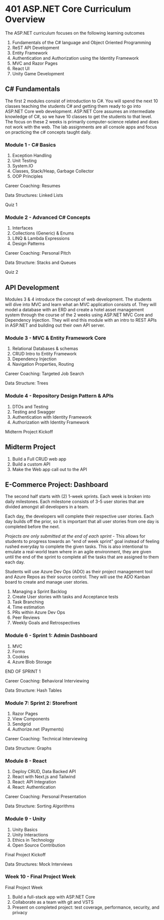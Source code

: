 # 401 ASP.NET Core Curriculum Overview

The ASP.NET curriculum focuses on the following learning outcomes

1. Fundamentals of the C# language and Object Oriented Programming
1. ReST API Development
1. Entity Framework
1. Authentication and Authorization using the Identity Framework
1. MVC and Razor Pages
1. React UI
1. Unity Game Development

## C# Fundamentals

The first 2 modules consist of introduction to C#. You will spend the next 10 classes teaching the students C# and getting them ready to go into ASP.NET Core web development. ASP.NET Core assumes an intermediate knowledge of C#, so we have 10 classes to get the students to that level. The focus on these 2 weeks is primarily computer-science related and does not work with the web. The lab assignments are all console apps and focus on practicing the c# concepts taught daily.

### Module 1 - C# Basics

1. Exception Handling
1. Unit Testing
1. System.IO
1. Classes, Stack/Heap, Garbage Collector
1. OOP Principles

Career Coaching: Resumes

Data Structures: Linked Lists

Quiz 1

### Module 2 - Advanced C# Concepts

1. Interfaces
1. Collections (Generic) & Enums
1. LINQ & Lambda Expressions
1. Design Patterns

Career Coaching: Personal Pitch

Data Structure: Stacks and Queues

Quiz 2

## API Development

Modules 3 & 4 introduce the concept of web development. The students will dive into MVC and learn what an MVC application consists of. They will model a database with an ERD and create a hotel asset management system through the course of the 2 weeks using ASP.NET MVC Core and Dependency Injection. They will end this module with an intro to REST APIs in ASP.NET and building out their own API server.

### Module 3 - MVC & Entity Framework Core

1. Relational Databases & schemas
1. CRUD Intro to Entity Framework
1. Dependency Injection
1. Navigation Properties, Routing

Career Coaching: Targeted Job Search

Data Structure: Trees

### Module 4 - Repository Design Pattern & APIs

1. DTOs and Testing
1. Testing and Swagger
1. Authentication with Identity Framework
1. Authorization with Identity Framework

Midterm Project Kickoff

## Midterm Project

1. Build a Full CRUD web app
1. Build a custom API
1. Make the Web app call out to the API

## E-Commerce Project: Dashboard

The second half starts with (2) 1-week sprints. Each week is broken into daily milestones.  Each milestone consists of 3-5 user stories that are divided amongst all developers
in a team.

Each day, the developers will complete their respective user stories. Each day builds off the prior, so it is important that all user stories from one day is completed before the next.

*Projects are only submitted at the end of each sprint* - This allows for students to progress towards an "end of week sprint" goal instead of feeling rushed everyday to complete the given tasks. This is also intentional to emulate a real-world team where in an agile environment, they are given until the end of the sprint to complete all the tasks that are assigned to them each day.

Students will use Azure Dev Ops (ADO) as their project management tool and Azure Repos as their source control. They will use the ADO Kanban board to create and manage user stories.

1. Managing a Sprint Backlog
1. Create User stories with tasks and Acceptance tests
1. Task Branching
1. Time estimation
1. PRs within Azure Dev Ops
1. Peer Reviews
1. Weekly Goals and Retrospectives

### Module 6 - Sprint 1: Admin Dashboard

1. MVC
1. Forms
1. Cookies
1. Azure Blob Storage

END OF SPRINT 1

Career Coaching: Behavioral Interviewing

Data Structure: Hash Tables

### Module 7: Sprint 2: Storefront

1. Razor Pages
1. View Components
1. Sendgrid
1. Authorize.net (Payments)

Career Coaching: Technical Interviewing

Data Structure: Graphs

### Module 8 - React

1. Deploy CRUD, Data Backed API
1. React with Next.js and Tailwind
1. React: API Integration
1. React: Authentication

Career Coaching: Personal Presentation

Data Structure: Sorting Algorithms

### Module 9 - Unity

1. Unity Basics
1. Unity Interactions
1. Ethics in Technology
1. Open Source Contribution

Final Project Kickoff

Data Structures: Mock Interviews

### Week 10 - Final Project Week

Final Project Week

1. Build a full-stack app with ASP.NET Core
1. Collaborate as a team with git and VSTS
1. Present on completed project: test coverage, performance, security, and privacy
